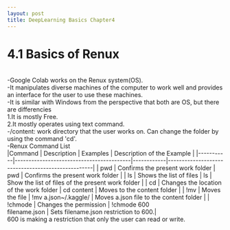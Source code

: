 ```yaml
---
layout: post
title: DeepLearning Basics Chapter4
---
```


# 4.1 Basics of Renux 
<br/>
-Google Colab works on the Renux system(OS).<br/>
-It manipulates diverse machines of the computer to work well and provides an interface for the user to use these machines.<br/>
-It is similar with Windows from the perspective that both are OS, but there are differencies<br/>
1.It is mostly Free.<br/>
2.It mostly operates using text command.<br/>
-/content: work directory that the user works on. Can change the folder by using the command 'cd'.<br/>
-Renux Command List<br/>
 |Command     | Description                             | Examples   | Description of the Example                        |
 |-----------|------------------------------------------|------------|---------------------------------------------------|
 | pwd       | Confirms the present work folder         |   pwd      | Confirms the present work folder                  |
 |  ls       |    Shows the list of files               |   ls       | Show the list of files of the present work folder |
 |  cd       | Changes the location of the work folder  | cd content | Moves to the content folder                       |
 |  !mv      | Moves the file                           | !mv a.json~/.kaggle/ | Moves a.json file to the content folder |
 |  !chmode  | Changes the permission                   | !chmode 600<br/>filename.json | Sets filename.json restriction to 600.|
                                                     <br/>600 is making a restriction that only the user can read or write.
                                                     
